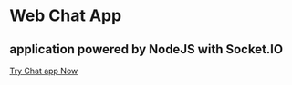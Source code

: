 # Web Chat App
<h2>application powered by NodeJS with Socket.IO</h2>
<p><a href="https://chat-application-nodejs-io.herokuapp.com/">Try Chat app Now</a></p>
